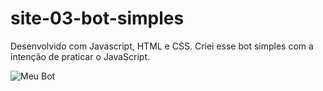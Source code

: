 # site-03-bot-simples
Desenvolvido com Javascript, HTML e CSS. Criei esse bot simples com a intenção de praticar o JavaScript.

![Meu Bot](./imagem/meu-bot.jpg)


